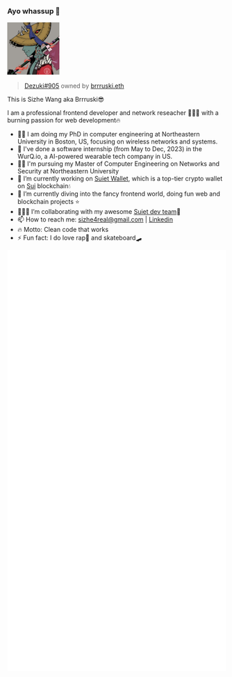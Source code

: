 ### Ayo whassup 🙌

<img src="https://github.com/bruceeewong/bruceeewong/blob/main/dezuki%23905.jpeg" width="120" height="120" />

> <a href="https://etherscan.io/nft/0xad4d85257c815a4b2c7088a664e958b035b24323/905" target="__blank">Dezuki#905</a> owned by [brrruski.eth](https://app.ens.domains/name/brrruski.eth/details)

This is Sizhe Wang aka Brrruski😎 

I am a professional frontend developer and network reseacher 👨🏻‍💻 with a burning passion for web development🔥

- 👨‍🎓 I am doing my PhD in computer engineering at Northeastern University in Boston, US, focusing on wireless networks and systems.
- 💼 I've done a software internship (from May to Dec, 2023) in the WurQ.io, a AI-powered wearable tech company in US.
- 🙇🏻 I'm pursuing my Master of Computer Engineering on Networks and Security at Northeastern University 
- 🚀 I’m currently working on [Suiet Wallet](https://github.com/suiet/suiet), which is a top-tier crypto wallet on [Sui](https://sui.io/) blockchain💧
- 🤿 I’m currently diving into the fancy frontend world, doing fun web and blockchain projects ⭐️
- 👨🏻‍💻 I’m collaborating with my awesome [Suiet dev team](https://suiet.app/)🥇
- 📫 How to reach me: <a href="mailto:sizhe4real@gmail.com">sizhe4real@gmail.com</a> | [Linkedin](https://www.linkedin.com/in/sizhewang97/)
- 🔥 Motto: Clean code that works
- ⚡ Fun fact: I do love rap🎤 and skateboard🛹

![Metrics](/github-metrics.svg)
